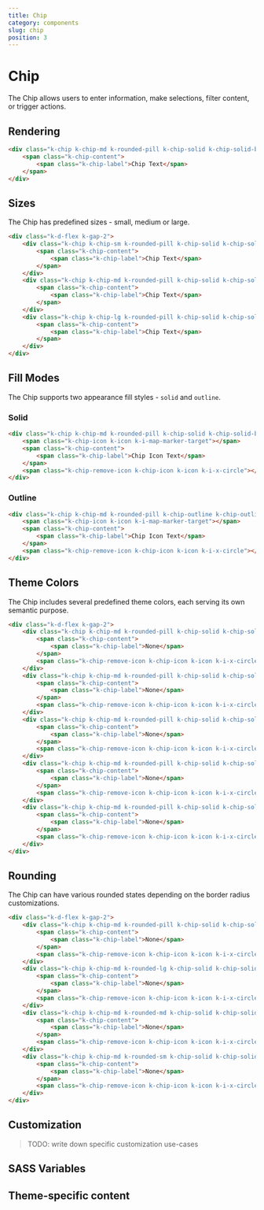 ```yaml
---
title: Chip
category: components
slug: chip
position: 3
---
```


# Chip

The Chip allows users to enter information, make selections, filter content, or trigger actions.

## Rendering

```html
<div class="k-chip k-chip-md k-rounded-pill k-chip-solid k-chip-solid-base">
    <span class="k-chip-content">
        <span class="k-chip-label">Chip Text</span>
    </span>
</div>
```

## Sizes
The Chip has predefined sizes - small, medium or large.

```html
<div class="k-d-flex k-gap-2">
    <div class="k-chip k-chip-sm k-rounded-pill k-chip-solid k-chip-solid-base">
        <span class="k-chip-content">
            <span class="k-chip-label">Chip Text</span>
        </span>
    </div>
    <div class="k-chip k-chip-md k-rounded-pill k-chip-solid k-chip-solid-base">
        <span class="k-chip-content">
            <span class="k-chip-label">Chip Text</span>
        </span>
    </div>
    <div class="k-chip k-chip-lg k-rounded-pill k-chip-solid k-chip-solid-base">
        <span class="k-chip-content">
            <span class="k-chip-label">Chip Text</span>
        </span>
    </div>
</div>
```

## Fill Modes
The Chip supports two appearance fill styles - `solid` and `outline`.

### Solid

```html
<div class="k-chip k-chip-md k-rounded-pill k-chip-solid k-chip-solid-base">
    <span class="k-chip-icon k-icon k-i-map-marker-target"></span>
    <span class="k-chip-content">
        <span class="k-chip-label">Chip Icon Text</span>
    </span>
    <span class="k-chip-remove-icon k-chip-icon k-icon k-i-x-circle"></span>
</div>
```

### Outline

```html
<div class="k-chip k-chip-md k-rounded-pill k-chip-outline k-chip-outline-base">
    <span class="k-chip-icon k-icon k-i-map-marker-target"></span>
    <span class="k-chip-content">
        <span class="k-chip-label">Chip Icon Text</span>
    </span>
    <span class="k-chip-remove-icon k-chip-icon k-icon k-i-x-circle"></span>
</div>
```

## Theme Colors
The Chip includes several predefined theme colors, each serving its own semantic purpose.

```html
<div class="k-d-flex k-gap-2">
    <div class="k-chip k-chip-md k-rounded-pill k-chip-solid k-chip-solid-base">
        <span class="k-chip-content">
            <span class="k-chip-label">None</span>
        </span>
        <span class="k-chip-remove-icon k-chip-icon k-icon k-i-x-circle"></span>
    </div>
    <div class="k-chip k-chip-md k-rounded-pill k-chip-solid k-chip-solid-error">
        <span class="k-chip-content">
            <span class="k-chip-label">None</span>
        </span>
        <span class="k-chip-remove-icon k-chip-icon k-icon k-i-x-circle"></span>
    </div>
    <div class="k-chip k-chip-md k-rounded-pill k-chip-solid k-chip-solid-warning">
        <span class="k-chip-content">
            <span class="k-chip-label">None</span>
        </span>
        <span class="k-chip-remove-icon k-chip-icon k-icon k-i-x-circle"></span>
    </div>
    <div class="k-chip k-chip-md k-rounded-pill k-chip-solid k-chip-solid-info">
        <span class="k-chip-content">
            <span class="k-chip-label">None</span>
        </span>
        <span class="k-chip-remove-icon k-chip-icon k-icon k-i-x-circle"></span>
    </div>
    <div class="k-chip k-chip-md k-rounded-pill k-chip-solid k-chip-solid-success">
        <span class="k-chip-content">
            <span class="k-chip-label">None</span>
        </span>
        <span class="k-chip-remove-icon k-chip-icon k-icon k-i-x-circle"></span>
    </div>
</div>
```

## Rounding

The Chip can have various rounded states depending on the border radius customizations.

```html
<div class="k-d-flex k-gap-2">
    <div class="k-chip k-chip-md k-rounded-pill k-chip-solid k-chip-solid-base">
        <span class="k-chip-content">
            <span class="k-chip-label">None</span>
        </span>
        <span class="k-chip-remove-icon k-chip-icon k-icon k-i-x-circle"></span>
    </div>
    <div class="k-chip k-chip-md k-rounded-lg k-chip-solid k-chip-solid-base">
        <span class="k-chip-content">
            <span class="k-chip-label">None</span>
        </span>
        <span class="k-chip-remove-icon k-chip-icon k-icon k-i-x-circle"></span>
    </div>
    <div class="k-chip k-chip-md k-rounded-md k-chip-solid k-chip-solid-base">
        <span class="k-chip-content">
            <span class="k-chip-label">None</span>
        </span>
        <span class="k-chip-remove-icon k-chip-icon k-icon k-i-x-circle"></span>
    </div>
    <div class="k-chip k-chip-md k-rounded-sm k-chip-solid k-chip-solid-base">
        <span class="k-chip-content">
            <span class="k-chip-label">None</span>
        </span>
        <span class="k-chip-remove-icon k-chip-icon k-icon k-i-x-circle"></span>
    </div>
</div>
```

## Customization

> TODO: write down specific customization use-cases

## SASS Variables

<import file="./packages/$THEME_NAME/scss/chip/_variables.scss" />


## Theme-specific content

<import file="./packages/$THEME_NAME/scss/chip/index.md" />
